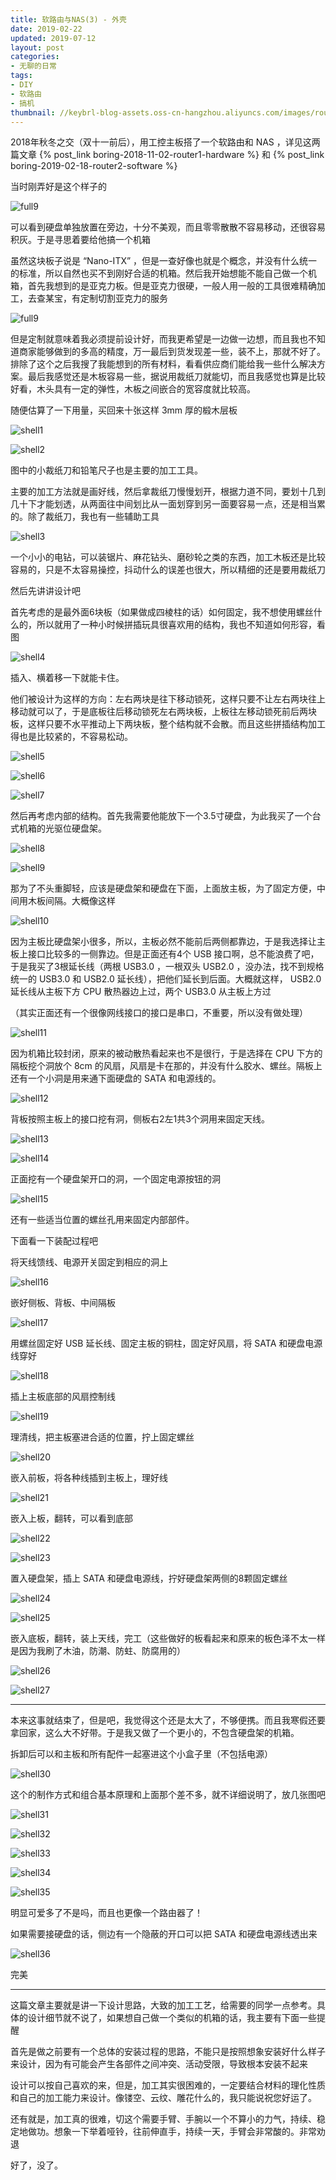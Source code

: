 ```yaml
---
title: 软路由与NAS(3) - 外壳
date: 2019-02-22
updated: 2019-07-12
layout: post
categories:
- 无聊的日常
tags:
- DIY
- 软路由
- 搞机
thumbnail: //keybrl-blog-assets.oss-cn-hangzhou.aliyuncs.com/images/router/shell_thumbnail.jpg
---
```


2018年秋冬之交（双十一前后），用工控主板搭了一个软路由和 NAS ，详见这两篇文章 {% post_link boring-2018-11-02-router1-hardware %} 和 {% post_link boring-2019-02-18-router2-software %}

当时刚弄好是这个样子的

![full9](//keybrl-blog-assets.oss-cn-hangzhou.aliyuncs.com/images/router/full9.jpg)

可以看到硬盘单独放置在旁边，十分不美观，而且零零散散不容易移动，还很容易积灰。于是寻思着要给他搞一个机箱

虽然这块板子说是 “Nano-ITX” ，但是一查好像也就是个概念，并没有什么统一的标准，所以自然也买不到刚好合适的机箱。然后我开始想能不能自己做一个机箱，首先我想到的是亚克力板。但是亚克力很硬，一般人用一般的工具很难精确加工，去查某宝，有定制切割亚克力的服务

![full9](//keybrl-blog-assets.oss-cn-hangzhou.aliyuncs.com/images/router/ykl.jpg)

但是定制就意味着我必须提前设计好，而我更希望是一边做一边想，而且我也不知道商家能够做到的多高的精度，万一最后到货发现差一些，装不上，那就不好了。排除了这个之后我搜了我能想到的所有材料，看看供应商们能给我一些什么解决方案。最后我感觉还是木板容易一些，据说用裁纸刀就能切，而且我感觉也算是比较好看，木头具有一定的弹性，木板之间嵌合的宽容度就比较高。

随便估算了一下用量，买回来十张这样 3mm 厚的椴木层板

![shell1](//keybrl-blog-assets.oss-cn-hangzhou.aliyuncs.com/images/router/shell1.jpg)

![shell2](//keybrl-blog-assets.oss-cn-hangzhou.aliyuncs.com/images/router/shell2.jpg)

图中的小裁纸刀和铅笔尺子也是主要的加工工具。

主要的加工方法就是画好线，然后拿裁纸刀慢慢划开，根据力道不同，要划十几到几十下才能划透，从两面往中间划比从一面划穿到另一面要容易一点，还是相当累的。除了裁纸刀，我也有一些辅助工具

![shell3](//keybrl-blog-assets.oss-cn-hangzhou.aliyuncs.com/images/router/shell3.jpg)

一个小小的电钻，可以装锯片、麻花钻头、磨砂轮之类的东西，加工木板还是比较容易的，只是不太容易操控，抖动什么的误差也很大，所以精细的还是要用裁纸刀

然后先讲讲设计吧

首先考虑的是最外面6块板（如果做成四棱柱的话）如何固定，我不想使用螺丝什么的，所以就用了一种小时候拼插玩具很喜欢用的结构，我也不知道如何形容，看图

![shell4](//keybrl-blog-assets.oss-cn-hangzhou.aliyuncs.com/images/router/shell4.jpg)

插入、横着移一下就能卡住。

他们被设计为这样的方向：左右两块是往下移动锁死，这样只要不让左右两块往上移动就可以了，于是底板往后移动锁死左右两块板，上板往左移动锁死前后两块板，这样只要不水平推动上下两块板，整个结构就不会散。而且这些拼插结构加工得也是比较紧的，不容易松动。

![shell5](//keybrl-blog-assets.oss-cn-hangzhou.aliyuncs.com/images/router/shell5.jpg)

![shell6](//keybrl-blog-assets.oss-cn-hangzhou.aliyuncs.com/images/router/shell6.jpg)

![shell7](//keybrl-blog-assets.oss-cn-hangzhou.aliyuncs.com/images/router/shell7.jpg)

然后再考虑内部的结构。首先我需要他能放下一个3.5寸硬盘，为此我买了一个台式机箱的光驱位硬盘架。

![shell8](//keybrl-blog-assets.oss-cn-hangzhou.aliyuncs.com/images/router/shell8.jpg)

![shell9](//keybrl-blog-assets.oss-cn-hangzhou.aliyuncs.com/images/router/shell9.jpg)

那为了不头重脚轻，应该是硬盘架和硬盘在下面，上面放主板，为了固定方便，中间用木板间隔。大概像这样

![shell10](//keybrl-blog-assets.oss-cn-hangzhou.aliyuncs.com/images/router/shell10.jpg)

因为主板比硬盘架小很多，所以，主板必然不能前后两侧都靠边，于是我选择让主板上接口比较多的一侧靠边。但是正面还有4个 USB 接口啊，总不能浪费了吧，于是我买了3根延长线（两根 USB3.0 ，一根双头 USB2.0 ，没办法，找不到规格统一的 USB3.0 和 USB2.0 延长线），把他们延长到后面。大概就这样， USB2.0 延长线从主板下方 CPU 散热器边上过，两个 USB3.0 从主板上方过

（其实正面还有一个很像网线接口的接口是串口，不重要，所以没有做处理）

![shell11](//keybrl-blog-assets.oss-cn-hangzhou.aliyuncs.com/images/router/shell11.jpg)

因为机箱比较封闭，原来的被动散热看起来也不是很行，于是选择在 CPU 下方的隔板挖个洞放个 8cm 的风扇，风扇是卡在那的，并没有什么胶水、螺丝。隔板上还有一个小洞是用来通下面硬盘的 SATA 和电源线的。

![shell12](//keybrl-blog-assets.oss-cn-hangzhou.aliyuncs.com/images/router/shell12.jpg)

背板按照主板上的接口挖有洞，侧板右2左1共3个洞用来固定天线。

![shell13](//keybrl-blog-assets.oss-cn-hangzhou.aliyuncs.com/images/router/shell13.jpg)

![shell14](//keybrl-blog-assets.oss-cn-hangzhou.aliyuncs.com/images/router/shell14.jpg)

正面挖有一个硬盘架开口的洞，一个固定电源按钮的洞

![shell15](//keybrl-blog-assets.oss-cn-hangzhou.aliyuncs.com/images/router/shell15.jpg)

还有一些适当位置的螺丝孔用来固定内部部件。

下面看一下装配过程吧

将天线馈线、电源开关固定到相应的洞上

![shell16](//keybrl-blog-assets.oss-cn-hangzhou.aliyuncs.com/images/router/shell16.jpg)

嵌好侧板、背板、中间隔板

![shell17](//keybrl-blog-assets.oss-cn-hangzhou.aliyuncs.com/images/router/shell17.jpg)

用螺丝固定好 USB 延长线、固定主板的铜柱，固定好风扇，将 SATA 和硬盘电源线穿好

![shell18](//keybrl-blog-assets.oss-cn-hangzhou.aliyuncs.com/images/router/shell18.jpg)

插上主板底部的风扇控制线

![shell19](//keybrl-blog-assets.oss-cn-hangzhou.aliyuncs.com/images/router/shell19.jpg)

理清线，把主板塞进合适的位置，拧上固定螺丝

![shell20](//keybrl-blog-assets.oss-cn-hangzhou.aliyuncs.com/images/router/shell20.jpg)

嵌入前板，将各种线插到主板上，理好线

![shell21](//keybrl-blog-assets.oss-cn-hangzhou.aliyuncs.com/images/router/shell21.jpg)

嵌入上板，翻转，可以看到底部

![shell22](//keybrl-blog-assets.oss-cn-hangzhou.aliyuncs.com/images/router/shell22.jpg)

![shell23](//keybrl-blog-assets.oss-cn-hangzhou.aliyuncs.com/images/router/shell23.jpg)

置入硬盘架，插上 SATA 和硬盘电源线，拧好硬盘架两侧的8颗固定螺丝

![shell24](//keybrl-blog-assets.oss-cn-hangzhou.aliyuncs.com/images/router/shell24.jpg)

![shell25](//keybrl-blog-assets.oss-cn-hangzhou.aliyuncs.com/images/router/shell25.jpg)

嵌入底板，翻转，装上天线，完工（这些做好的板看起来和原来的板色泽不太一样是因为我刷了木油，防潮、防蛀、防腐用的）

![shell26](//keybrl-blog-assets.oss-cn-hangzhou.aliyuncs.com/images/router/shell26.jpg)

![shell27](//keybrl-blog-assets.oss-cn-hangzhou.aliyuncs.com/images/router/shell27.jpg)

---

本来这事就结束了，但是吧，我觉得这个还是太大了，不够便携。而且我寒假还要拿回家，这么大不好带。于是我又做了一个更小的，不包含硬盘架的机箱。

拆卸后可以和主板和所有配件一起塞进这个小盒子里（不包括电源）

![shell30](//keybrl-blog-assets.oss-cn-hangzhou.aliyuncs.com/images/router/shell30.jpg)

这个的制作方式和组合基本原理和上面那个差不多，就不详细说明了，放几张图吧

![shell31](//keybrl-blog-assets.oss-cn-hangzhou.aliyuncs.com/images/router/shell31.jpg)

![shell32](//keybrl-blog-assets.oss-cn-hangzhou.aliyuncs.com/images/router/shell32.jpg)

![shell33](//keybrl-blog-assets.oss-cn-hangzhou.aliyuncs.com/images/router/shell33.jpg)

![shell34](//keybrl-blog-assets.oss-cn-hangzhou.aliyuncs.com/images/router/shell34.jpg)

![shell35](//keybrl-blog-assets.oss-cn-hangzhou.aliyuncs.com/images/router/shell35.jpg)

明显可爱多了不是吗，而且也更像一个路由器了！

如果需要接硬盘的话，侧边有一个隐蔽的开口可以把 SATA 和硬盘电源线透出来

![shell36](//keybrl-blog-assets.oss-cn-hangzhou.aliyuncs.com/images/router/shell36.jpg)

完美

---

这篇文章主要就是讲一下设计思路，大致的加工工艺，给需要的同学一点参考。具体的设计细节就不说了，如果想自己做一个类似的机箱的话，我主要有下面一些提醒

首先是做之前要有一个总体的安装过程的思路，不能只是按照想象安装好什么样子来设计，因为有可能会产生各部件之间冲突、活动受限，导致根本安装不起来

设计可以按自己喜欢的来，但是，加工其实很困难的，一定要结合材料的理化性质和自己的加工能力来设计。像镂空、云纹、雕花什么的，我只能说祝您好运了。

还有就是，加工真的很难，切这个需要手臂、手腕以一个不算小的力气，持续、稳定地做功。想象一下举着哑铃，往前伸直手，持续一天，手臂会非常酸的。非常劝退

好了，没了。
